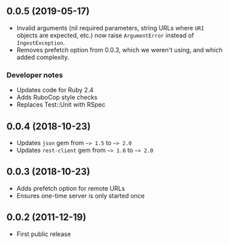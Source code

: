 ## 0.0.5 (2019-05-17)

- Invalid arguments (nil required parameters, string URLs where `URI` objects are expected, etc.) 
  now raise `ArgumentError` instead of `IngestException`.
- Removes prefetch option from 0.0.3, which we weren't using, and which added complexity.

### Developer notes

- Updates code for Ruby 2.4
- Adds RuboCop style checks
- Replaces Test::Unit with RSpec

## 0.0.4 (2018-10-23)

- Updates `json` gem from `~> 1.5` to `~> 2.0`
- Updates `rest-client` gem from `~> 1.6` to `~> 2.0`

## 0.0.3 (2018-10-23)

- Adds prefetch option for remote URLs
- Ensures one-time server is only started once

## 0.0.2 (2011-12-19)

- First public release